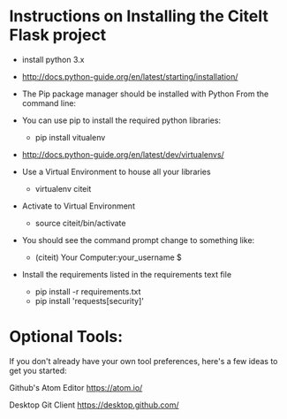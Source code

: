 Instructions on Installing the CiteIt Flask project
====================================================

  * install python 3.x
  * http://docs.python-guide.org/en/latest/starting/installation/

  * The Pip package manager should be installed with Python
From the command line:

  * You can use pip to install the required python libraries:
    * pip install vitualenv

  * http://docs.python-guide.org/en/latest/dev/virtualenvs/
  * Use a Virtual Environment to house all your libraries
    * virtualenv citeit

  * Activate to Virtual Environment
    * source citeit/bin/activate

  * You should see the command prompt change to something like:
    * (citeit) Your Computer:your_username $

  * Install the requirements listed in the requirements text file
    * pip install -r requirements.txt
    * pip install 'requests[security]'


Optional Tools:
==================
If you don't already have your own tool preferences, here's a few ideas
to get you started:

Github's Atom Editor
https://atom.io/

Desktop Git Client
https://desktop.github.com/
